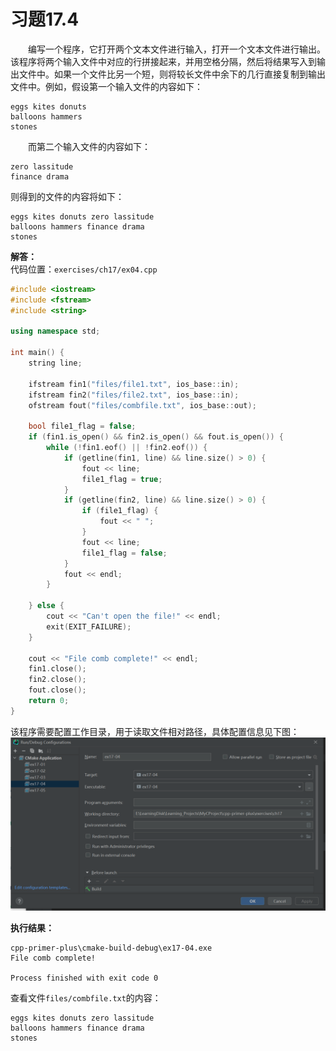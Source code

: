 # 习题17.4

&emsp;&emsp;编写一个程序，它打开两个文本文件进行输入，打开一个文本文件进行输出。该程序将两个输入文件中对应的行拼接起来，并用空格分隔，然后将结果写入到输出文件中。如果一个文件比另一个短，则将较长文件中余下的几行直接复制到输出文件中。例如，假设第一个输入文件的内容如下：
```
eggs kites donuts
balloons hammers
stones
```
&emsp;&emsp;而第二个输入文件的内容如下：
```
zero lassitude
finance drama
```
则得到的文件的内容将如下：
```
eggs kites donuts zero lassitude
balloons hammers finance drama
stones
```

**解答：**  
代码位置：`exercises/ch17/ex04.cpp`
```c++
#include <iostream>
#include <fstream>
#include <string>

using namespace std;

int main() {
    string line;

    ifstream fin1("files/file1.txt", ios_base::in);
    ifstream fin2("files/file2.txt", ios_base::in);
    ofstream fout("files/combfile.txt", ios_base::out);

    bool file1_flag = false;
    if (fin1.is_open() && fin2.is_open() && fout.is_open()) {
        while (!fin1.eof() || !fin2.eof()) {
            if (getline(fin1, line) && line.size() > 0) {
                fout << line;
                file1_flag = true;
            }
            if (getline(fin2, line) && line.size() > 0) {
                if (file1_flag) {
                    fout << " ";
                }
                fout << line;
                file1_flag = false;
            }
            fout << endl;
        }

    } else {
        cout << "Can't open the file!" << endl;
        exit(EXIT_FAILURE);
    }

    cout << "File comb complete!" << endl;
    fin1.close();
    fin2.close();
    fout.close();
    return 0;
}
```

该程序需要配置工作目录，用于读取文件相对路径，具体配置信息见下图：
![配置工作目录](images/ex04_working_directory_config.png)

**执行结果：**  
```
cpp-primer-plus\cmake-build-debug\ex17-04.exe
File comb complete!

Process finished with exit code 0
```

查看文件`files/combfile.txt`的内容：
```
eggs kites donuts zero lassitude
balloons hammers finance drama
stones
```